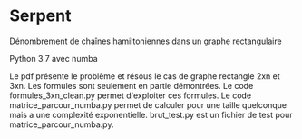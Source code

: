 # Serpent
Dénombrement de chaînes hamiltoniennes dans un graphe rectangulaire

Python 3.7 avec numba

Le pdf présente le problème et résous le cas de graphe rectangle 2xn et 3xn. Les formules sont seulement en partie démontrées. Le code formules_3xn_clean.py permet d'exploiter ces formules. Le code matrice_parcour_numba.py permet de calculer pour une taille quelconque mais a une complexité exponentielle. brut_test.py est un fichier de test pour matrice_parcour_numba.py.
